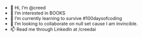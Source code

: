 - 👋 Hi, I’m @creed
- 👀 I’m interested in BOOKS
- 🌱 I’m currently learning to survive #100daysofcoding
- 💞️ I’m looking to collaborate on null set cause I am invincible.
- 📫 Read me through LinkedIn at /creedai

<!---
creed1210/creed1210 is a ✨ special ✨ repository because its `README.md` (this file) appears on your GitHub profile.
You can click the Preview link to take a look at your changes.
--->
